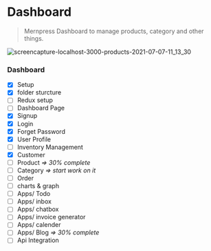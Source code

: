 # Dashboard
> Mernpress Dashboard to manage products, category and other things.

![screencapture-localhost-3000-products-2021-07-07-11_13_30](https://user-images.githubusercontent.com/49576577/124706370-bf7e5680-df14-11eb-8078-e18c7cdc405c.png)

### Dashboard

- [X] Setup
- [x] folder sturcture
- [ ] Redux setup
- [ ] Dashboard Page
- [X] Signup
- [X] Login
- [X] Forget Password
- [X] User Profile
- [ ] Inventory Management
- [X] Customer
- [ ] Product   *=> 30% complete*
- [ ] Category  *=> start work on it*
- [ ] Order
- [ ] charts & graph
- [ ] Apps/ Todo
- [ ] Apps/ inbox
- [ ] Apps/ chatbox
- [ ] Apps/ invoice generator
- [ ] Apps/ calender
- [ ] Apps/ Blog   *=> 30% complete*
- [ ] Api Integration
